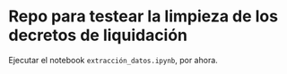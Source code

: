 # Repo para testear la limpieza de los decretos de liquidación

Ejecutar el notebook `extracción_datos.ipynb`, por ahora.